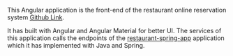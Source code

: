 
This Angular application is the front-end of the restaurant online reservation system [Github Link](https://github.com/SakisHous/restaurant-frontend).

It has built with Angular and Angular Material for better UI. The services of this application calls the endpoints of the [restaurant-spring-app](https://github.com/SakisHous/restaurant-spring-app) application which it has implemented with Java and Spring.
